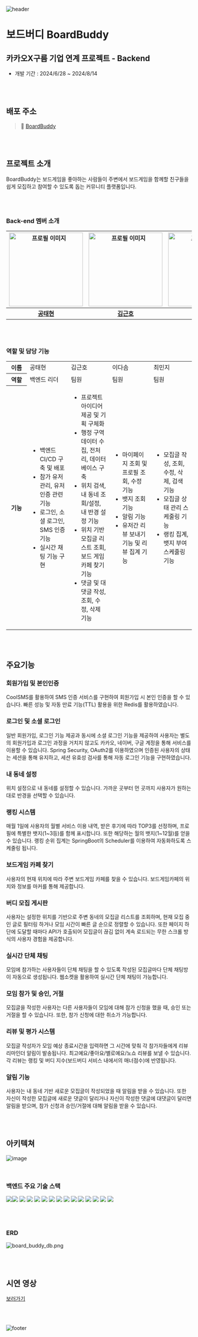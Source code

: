 ![header](https://capsule-render.vercel.app/api?type=waving&height=250&color=E9711C&text=BoardBuddy&textBg=false&fontColor=ffffff&fontSize=40&fontAlign=50&fontAlignY=39&section=header)


# 보드버디 BoardBuddy

## 카카오X구름 기업 연계 프로젝트 - Backend

- 개발 기간 : 2024/6/28 ~ 2024/8/14

<br><br>

## 배포 주소

> 🔗 [BoardBuddy](http://ec2-52-79-123-145.ap-northeast-2.compute.amazonaws.com/)

<br><br>

## 프로젝트 소개
BoardBuddy는 보드게임을 좋아하는 사람들이 주변에서 보드게임을 함께할 친구들을 쉽게 모집하고 참여할 수 있도록 돕는 커뮤니티 플랫폼입니다.

<br><br>

### Back-end 멤버 소개
|<img width="200" src="https://avatars.githubusercontent.com/u/147473025?v=4" alt="프로필 이미지">|<img width="200" src="https://avatars.githubusercontent.com/u/131665874?v=4" alt="프로필 이미지">|<img width="200" src="https://avatars.githubusercontent.com/u/159746126?v=4" alt="프로필 이미지">|<img width="200" src="https://avatars.githubusercontent.com/u/120402129?v=4" alt="프로필 이미지">|
|:---:|:---:|:---:|:---:|
|[**공태현**](https://github.com/runtime-zer0)|[**김근호**](https://github.com/geunhokinn)|[**이다솜**](https://github.com/serahissomi)|[**최민지**](https://github.com/meanzi3)|

<br><br>

### 역할 및 담당 기능
<table>
  <tr>
    <th width="10%">이름</th>
    <td width="20%">공태현</td>
    <td width="20%">김근호</td>
    <td width="20%">이다솜</td>
    <td width="20%">최민지</td>
  </tr>
  
  <tr>
    <th>역할</th>
    <td>백엔드 리더</td>
    <td>팀원</td>
    <td>팀원</td>
    <td>팀원</td>
  </tr>
  
  <tr>
    <th>기능</th>
    <td>
      <ul>
        <li>백엔드 CI/CD 구축 및 배포</li>
        <li>참가 유저 관리, 유저 인증 관련 기능</li>
        <li>로그인, 소셜 로그인, SMS 인증 기능</li>
        <li>실시간 채팅 기능 구현</li>
      </ul>
    </td>
    <td>
      <ul>
	      <li>프로젝트 아이디어 제공 및 기획 구체화</li>
        <li>행정 구역 데이터 수집, 전처리, 데이터베이스 구축</li> 
        <li>위치 검색, 내 동네 조회/설정, 내 반경 설정 기능</li> 
        <li>위치 기반 모집글 리스트 조회, 보드 게임 카페 찾기 기능</li>
        <li>댓글 및 대댓글 작성, 조회, 수정, 삭제 기능</li>
      </ul>
    </td>
    <td>
      <ul>
        <li>마이페이지 조회 및 프로필 조회, 수정 기능</li>
        <li>뱃지 조회 기능</li>
        <li>알림 기능</li>
        <li>유저간 리뷰 보내기 기능 및 리뷰 집계 기능</li>
      </ul>
    </td>
    <td>
      <ul>
        <li>모집글 작성, 조회, 수정, 삭제, 검색 기능</li>
        <li>모집글 상태 관리 스케줄링 기능</li>
        <li>랭킹 집계, 뱃지 부여 스케줄링 기능</li>
      </ul>
    </td>
  </tr>
</table>

<br><br>

## 주요기능

### 회원가입 및 본인인증
CoolSMS를 활용하여 SMS 인증 서비스를 구현하여 회원가입 시 본인 인증을 할 수 있습니다.
빠른 성능 및 자동 만료 기능(TTL) 활용을 위한 Redis를 활용하였습니다.

### 로그인 및 소셜 로그인
일반 회원가입, 로그인 기능 제공과 동시에 소셜 로그인 기능을 제공하여 사용자는 별도의 회원가입과 로그인 과정을 거치지 않고도 카카오, 네이버, 구글 계정을 통해 서비스를 이용할 수 있습니다.
Spring Security, OAuth2를 이용하였으며 인증된 사용자의 상태는 세션을 통해 유지하고, 세션 유효성 검사를 통해 자동 로그인 기능을 구현하였습니다.

### 내 동네 설정
위치 설정으로 내 동네를 설정할 수 있습니다. 가까운 곳부터 먼 곳까지 사용자가 원하는대로 반경을 선택할 수 있습니다.

### 랭킹 시스템
매월 1일에 사용자의 월별 서비스 이용 내역, 받은 후기에 따라 TOP3를 선정하며, 프로필에 특별한 뱃지(1~3등)를 함께 표시합니다. 또한 해당하는 월의 뱃지(1~12월)를 얻을 수 있습니다. 
랭킹 순위 집계는 SpringBoot의 Scheduler를 이용하여 자동화하도록 스케줄링 됩니다.

### 보드게임 카페 찾기
사용자의 현재 위치에 따라 주변 보드게임 카페를 찾을 수 있습니다. 보드게임카페의 위치와 정보를 마커를 통해 제공합니다.

### 버디 모집 게시판
사용자는 설정한 위치를 기반으로 주변 동네의 모집글 리스트를 조회하며, 현재 모집 중인 글로 필터링 하거나 모임 시간이 빠른 글 순으로 정렬할 수 있습니다.
또한 페이지 하단에 도달할 때마다 API가 호출되어 모집글이 끊김 없이 계속 로드되는 무한 스크롤 방식의 사용자 경험을 제공합니다.

### 실시간 단체 채팅
모임에 참가하는 사용자들이 단체 채팅을 할 수 있도록 작성된 모집글마다 단체 채팅방이 자동으로 생성됩니다. 웹소켓을 활용하여 실시간 단체 채팅이 가능합니다.

### 모임 참가 및 승인, 거절
모집글을 작성한 사용자는 다른 사용자들이 모임에 대해 참가 신청을 했을 때, 승인 또는 거절을 할 수 있습니다. 또한, 참가 신청에 대한 취소가 가능합니다.

### 리뷰 및 평가 시스템
모집글 작성자가 모임 예상 종료시간을 입력하면 그 시간에 맞춰 각 참가자들에게 리뷰 리마인더 알림이 발송됩니다. 최고예요/좋아요/별로예요/노쇼 리뷰를 보낼 수 있습니다.
각 리뷰는 랭킹 및 버디 지수(보드버디 서비스 내에서의 매너점수)에 반영됩니다.

### 알림 기능
사용자는 내 동네 기반 새로운 모집글이 작성되었을 때 알림을 받을 수 있습니다.
또한 자신이 작성한 모집글에 새로운 댓글이 달리거나 자신이 작성한 댓글에 대댓글이 달리면 알림을 받으며, 참가 신청과 승인/거절에 대해 알림을 받을 수 있습니다.

<br><br>

## 아키텍쳐
![image](https://github.com/meanzi3/Programmers/assets/120402129/9c412f53-857f-4d11-a5cf-5e9387e92928)

<br>

### 백엔드 주요 기술 스택
<img src="https://img.shields.io/badge/java-007396?style=for-the-badge&logo=java&logoColor=white"><img src="https://img.shields.io/badge/springboot-6DB33F?style=for-the-badge&logo=springboot&logoColor=white">
<img src="https://img.shields.io/badge/spring security-6DB33F?style=for-the-badge&logo=springsecurity&logoColor=white">
<img src="https://img.shields.io/badge/hibernate-59666C?style=for-the-badge&logo=hibernate&logoColor=white">
<img src="https://img.shields.io/badge/springdatajpa-6DB33F?style=for-the-badge&logo=springdatajpa&logoColor=white">
<img src="https://img.shields.io/badge/qeurydsl-1572B6?style=for-the-badge&logo=querydsl&logoColor=white">
<img src="https://img.shields.io/badge/mariadb-003545?style=for-the-badge&logo=mariadb&logoColor=white">
<img src="https://img.shields.io/badge/WebSockets-E9711C?style=for-the-badge&logo=websocket&logoColor=white">
<img src="https://img.shields.io/badge/STOMP-FF9900?style=for-the-badge&logo=stomp&logoColor=white">
<img src="https://img.shields.io/badge/Docker-2496ED?style=for-the-badge&logo=docker&logoColor=white">
<img src="https://img.shields.io/badge/Redis-DC382D?style=for-the-badge&logo=redis&logoColor=white">
<img src="https://img.shields.io/badge/Quartz-1572B6?style=for-the-badge&logo=quartz&logoColor=white">
<img src="https://img.shields.io/badge/Amazon EC2-FF9900?style=for-the-badge&logo=amazonec2&logoColor=white">
<img src="https://img.shields.io/badge/Amazon RDS-527FFF?style=for-the-badge&logo=amazonrds&logoColor=white">
<img src="https://img.shields.io/badge/Amazon S3-569A31?style=for-the-badge&logo=amazons3&logoColor=white">

<br><br>

### ERD
![board_buddy_db.png](https://prod-files-secure.s3.us-west-2.amazonaws.com/b05d3f0b-9454-4f8e-bece-c207ea15c67a/b6a6ec1c-40ae-4364-afc6-91d0c7ed482f/board_buddy_db.png)

<br><br>

## 시연 영상
[보러가기](https://www.youtube.com/watch?v=gfLYe-VhBAg)

<br><br>

![footer](https://capsule-render.vercel.app/api?type=waving&height=150&color=E9711C&section=footer)
